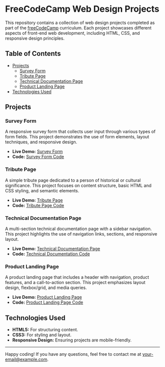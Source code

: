 # FreeCodeCamp Web Design Projects

This repository contains a collection of web design projects completed as part of the [freeCodeCamp](https://www.freecodecamp.org/) curriculum. Each project showcases different aspects of front-end web development, including HTML, CSS, and responsive design principles.

## Table of Contents

- [Projects](#projects)
  - [Survey Form](#survey-form)
  - [Tribute Page](#tribute-page)
  - [Technical Documentation Page](#technical-documentation-page)
  - [Product Landing Page](#product-landing-page)
- [Technologies Used](#technologies-used)

## Projects

### Survey Form

A responsive survey form that collects user input through various types of form fields. This project demonstrates the use of form elements, layout techniques, and responsive design.

- **Live Demo:** [Survey Form](https://prathamr-codes.github.io/Web-Design-Projects/Survey-Form/index.html)
- **Code:** [Survey Form Code](/Survey-Form)

### Tribute Page

A simple tribute page dedicated to a person of historical or cultural significance. This project focuses on content structure, basic HTML and CSS styling, and semantic elements.

- **Live Demo:** [Tribute Page](https://prathamr-codes.github.io/Web-Design-Projects/Tribute-Page/index.html)
- **Code:** [Tribute Page Code](https://github.com/Prathamr-codes/Web-Design-Projects/tree/main/Tribute-Page)

### Technical Documentation Page

A multi-section technical documentation page with a sidebar navigation. This project highlights the use of navigation links, sections, and responsive layout.

- **Live Demo:** [Technical Documentation Page](https://prathamr-codes.github.io/Web-Design-Projects/Documentation-Page/index.html)
- **Code:** [Technical Documentation Code](https://github.com/Prathamr-codes/Web-Design-Projects/tree/main/Documentation-Page)

### Product Landing Page

A product landing page that includes a header with navigation, product features, and a call-to-action section. This project emphasizes layout design, flexbox/grid, and media queries.

- **Live Demo:** [Product Landing Page](https://prathamr-codes.github.io/Web-Design-Projects/Landing-Page/index.html)
- **Code:** [Product Landing Page Code](https://github.com/Prathamr-codes/Web-Design-Projects/tree/main/Landing-Page)

## Technologies Used

- **HTML5:** For structuring content.
- **CSS3:** For styling and layout.
- **Responsive Design:** Ensuring projects are mobile-friendly.

---

Happy coding! If you have any questions, feel free to contact me at [your-email@example.com](mailto:your-email@example.com).
